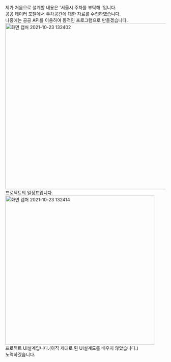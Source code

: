 
제가 처음으로 설계할 내용은 '서울시 주차를 부탁해 '입니다. <br>
공공 데이터 포탈에서 주차공간에 대한 자료를 수집하였습니다.<br>
나중에는 공공 API를 이용하여 동적인 프로그램으로 만들겠습니다. <br>
<img width="521" alt="화면 캡처 2021-10-23 132402" src="https://user-images.githubusercontent.com/79691180/138542218-070eccd9-d97b-437d-af8b-8b07e37a5e09.png">
<br>
프로젝트의 일정표입니다. 
<img width="468" alt="화면 캡처 2021-10-23 132414" src="https://user-images.githubusercontent.com/79691180/138542220-055e3427-44a5-4967-973f-06a2a80ab5fc.png">
<br>
프로젝트 UI설계입니다.(아직 제대로 된 UI설계도를 배우지 않았습니다.) <br>
노력하겠습니다. 
